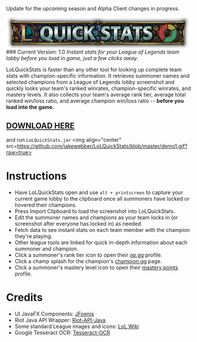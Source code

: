 Update for the upcoming season and Alpha Client changes in progress.

<img align="center" src="https://raw.githubusercontent.com/jakewebber/LoLQuickStats/master/banner.png">
### Current Version: 1.0
<i>Instant stats for your League of Legends team lobby before you load in game, just a few clicks away.</i>

LoLQuickStats is faster than any other tool for looking up complete team stats with champion-specific information. It retrieves summoner names and selected champions from a League of Legends lobby screenshot and quickly looks your team's ranked winrates, champion-specific winrates, and mastery levels. It also collects your team's average rank tier, average total ranked win/loss ratio, and average champion win/loss ratio -- **before you load into the game.**

## [DOWNLOAD HERE](https://github.com/jakewebber/LoLQuickStats/blob/master/LoLQuickStats.zip?raw=true)
and run `LoLQuickStats.jar`
<img align="center" src=https://github.com/jakewebber/LoLQuickStats/blob/master/demo1.gif?raw=true>

# Instructions
* Have LoLQuickStats open and use  `alt + printscreen` to capture your current game lobby to the clipboard once all summoners have locked or hovered their champions.
* Press Import Clipboard to load the screenshot into LoLQuickStats.
* Edit the summoner names and champions as your team locks in (or screenshot after everyone has locked in) as needed.
* Fetch data to see instant stats on each team member with the champion they're playing.
* Other league tools are linked for quick in-depth information about each summoner and champion.   
 * Click a summoner's rank tier icon to open their [op.gg](http://op.gg) profile.
 * Click a champ splash for the champion's [champion.gg](http://champion.gg) page.
 * Click a summoner's mastery level icon to open their [mastery points](https://www.masterypoints.com/) profile.

# Credits
 - UI JavaFX Components: [JFoenix](http://jfoenix.com/)
 - Riot Java API Wrapper: [Riot-API-Java](https://github.com/rithms/riot-api-java)
 - Some standard League images and icons: [LoL Wiki](http://leagueoflegends.wikia.com/wiki/League_of_Legends_Wiki)
 - Google Tesseract OCR: [Tesseract-OCR](https://github.com/tesseract-ocr)
